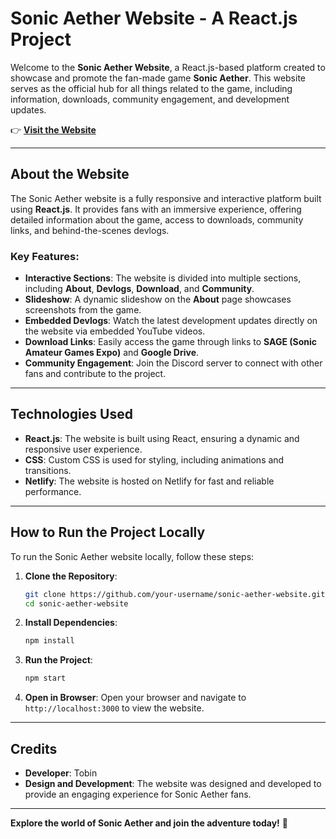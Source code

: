# Sonic Aether Website - A React.js Project

Welcome to the **Sonic Aether Website**, a React.js-based platform created to showcase and promote the fan-made game **Sonic Aether**. This website serves as the official hub for all things related to the game, including information, downloads, community engagement, and development updates.

👉 **[Visit the Website](https://sonicaether.netlify.app/)**

---

## About the Website

The Sonic Aether website is a fully responsive and interactive platform built using **React.js**. It provides fans with an immersive experience, offering detailed information about the game, access to downloads, community links, and behind-the-scenes devlogs.

### Key Features:
- **Interactive Sections**: The website is divided into multiple sections, including **About**, **Devlogs**, **Download**, and **Community**.
- **Slideshow**: A dynamic slideshow on the **About** page showcases screenshots from the game.
- **Embedded Devlogs**: Watch the latest development updates directly on the website via embedded YouTube videos.
- **Download Links**: Easily access the game through links to **SAGE (Sonic Amateur Games Expo)** and **Google Drive**.
- **Community Engagement**: Join the Discord server to connect with other fans and contribute to the project.

---

## Technologies Used

- **React.js**: The website is built using React, ensuring a dynamic and responsive user experience.
- **CSS**: Custom CSS is used for styling, including animations and transitions.
- **Netlify**: The website is hosted on Netlify for fast and reliable performance.

---

## How to Run the Project Locally

To run the Sonic Aether website locally, follow these steps:

1. **Clone the Repository**:
   ```bash
   git clone https://github.com/your-username/sonic-aether-website.git
   cd sonic-aether-website
   ```

2. **Install Dependencies**:
   ```bash
   npm install
   ```

3. **Run the Project**:
   ```bash
   npm start
   ```

4. **Open in Browser**:
   Open your browser and navigate to `http://localhost:3000` to view the website.

---

## Credits

- **Developer**: Tobin
- **Design and Development**: The website was designed and developed to provide an engaging experience for Sonic Aether fans.

---

**Explore the world of Sonic Aether and join the adventure today!** 🚀

